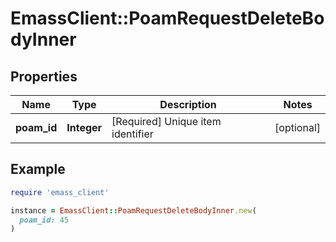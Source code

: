 # EmassClient::PoamRequestDeleteBodyInner

## Properties

| Name | Type | Description | Notes |
| ---- | ---- | ----------- | ----- |
| **poam_id** | **Integer** | [Required] Unique item identifier | [optional] |

## Example

```ruby
require 'emass_client'

instance = EmassClient::PoamRequestDeleteBodyInner.new(
  poam_id: 45
)
```


